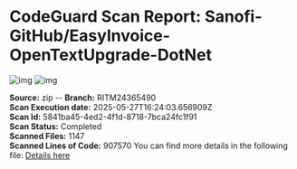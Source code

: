  <a name="report"/> 

# CodeGuard Scan Report:  Sanofi-GitHub/EasyInvoice-OpenTextUpgrade-DotNet <br/> 
 ![img](https://img.shields.io/badge/SCA%20-%2011%20HIGH%20vuln.%20found-red.svg) ![img](https://img.shields.io/badge/SAST%20-%201586%20HIGH%20vuln.%20found-red.svg)


__Source:__ zip   --   __Branch:__ RITM24365490  
__Scan Execution date:__ 2025-05-27T16:24:03.656909Z  
__Scan Id:__ 5841ba45-4ed2-4f1d-8718-7bca24fc1f91  
__Scan Status:__ Completed  
__Scanned Files:__ 1147  
__Scanned Lines of Code:__ 907570
You can find more details in the following file: [Details here](/Sanofi-GitHub/EasyInvoice-OpenTextUpgrade-DotNet/wiki/CodeGuard-Scan-branch-RITM24365490)